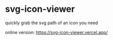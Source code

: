 # svg-icon-viewer
quickly grab the svg path of an icon you need

online version:
https://svg-icon-viewer.vercel.app/
